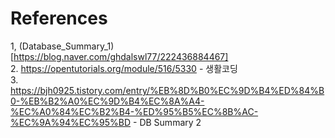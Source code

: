 # References
1, (Database_Summary_1)[https://blog.naver.com/ghdalswl77/222436884467] <br>
2. https://opentutorials.org/module/516/5330 - 생활코딩 <br>
3. https://bjh0925.tistory.com/entry/%EB%8D%B0%EC%9D%B4%ED%84%B0-%EB%B2%A0%EC%9D%B4%EC%8A%A4-%EC%A0%84%EC%B2%B4-%ED%95%B5%EC%8B%AC-%EC%9A%94%EC%95%BD - DB Summary 2
